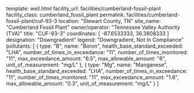 template: well.html
facility_url: facilities/cumberland-fossil-plant
facility_class: cumberland_fossil_plant
permalink: facilities/cumberland-fossil-plant/cuf-93-3
location: "Stewart County, TN"
site_name: "Cumberland Fossil Plant"
owner/operator: "Tennessee Valley Authority (TVA)"
title: "CUF-93-3"
coordinates: [
  -87.6533333,
  36.3808333
]
designation: "Downgradient"
legend: "Downgradient, Not In Compliance"
pollutants: [
  {
  type: "B",
  name: "Boron",
  health_base_standard_exceeded: "LHA",
  number_of_times_in_exceedance: "11",
  number_of_times_monitored: "11",
  max_exceedance_amount: "6.5",
  max_allowable_amount: "6",
  unit_of_measurement: "mg/L"
  },
  {
  type: "Mg",
  name: "Manganese",
  health_base_standard_exceeded: "LHA",
  number_of_times_in_exceedance: "11",
  number_of_times_monitored: "11",
  max_exceedance_amount: "1.6",
  max_allowable_amount: "0.3",
  unit_of_measurement: "mg/L"
  }
]
